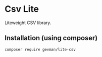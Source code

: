# Csv Lite

Liteweight CSV library.


## Installation (using composer)

```bash
composer require gevman/lite-csv
```
